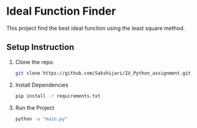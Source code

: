 # Ideal Function Finder
This project find the best ideal function using the least square method.

## Setup Instruction
1. Clone the repo.
   ```bash
   git clone https://github.com/Sakshijari/IU_Python_assignment.git

2. Install Dependencies
   ```bash
   pip install -r requirements.txt

3. Run the Project
   ```bash
   python -u "main.py"
   
